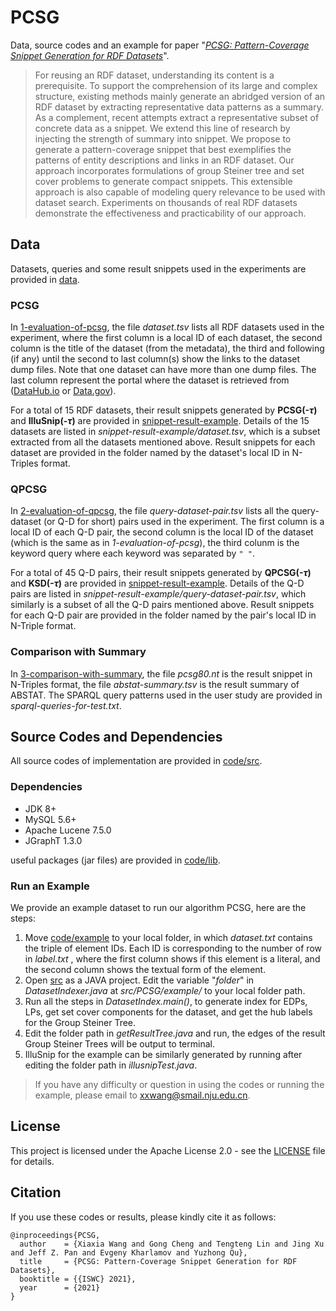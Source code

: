 # PCSG

Data, source codes and an example for paper "*[PCSG: Pattern-Coverage Snippet Generation for RDF Datasets]()*". 

> For reusing an RDF dataset, understanding its content is a prerequisite. To support the comprehension of its large and complex structure, existing methods mainly generate an abridged version of an RDF dataset by extracting representative data patterns as a summary. As a complement, recent attempts extract a representative subset of concrete data as a snippet. We extend this line of research by injecting the strength of summary into snippet. We propose to generate a pattern-coverage snippet that best exemplifies the patterns of entity descriptions and links in an RDF dataset. Our approach incorporates formulations of group Steiner tree and set cover problems to generate compact snippets. This extensible approach is also capable of modeling query relevance to be used with dataset search. Experiments on thousands of real RDF datasets demonstrate the effectiveness and practicability of our approach. 

## Data

Datasets, queries and some result snippets used in the experiments are provided in [data](https://github.com/nju-websoft/PCSG/tree/main/data).

### PCSG

In [1-evaluation-of-pcsg](https://github.com/nju-websoft/PCSG/tree/main/data/1-evaluation-of-pcsg), the file *dataset.tsv* lists all RDF datasets used in the experiment, where the first column is a local ID of each dataset, the second column is the title of the dataset (from the metadata), the third and following (if any) until the second to last column(s) show the links to the dataset dump files. Note that one dataset can have more than one dump files. The last column represent the portal where the dataset is retrieved from ([DataHub.io](https://old.datahub.io/) or [Data.gov](https://www.data.gov/)). 

For a total of 15 RDF datasets, their result snippets generated by **PCSG(-$\tau$)** and **IlluSnip(-$\tau$)** are provided in [snippet-result-example](https://github.com/nju-websoft/PCSG/tree/main/data/1-evaluation-of-pcsg/snippet-result-example). Details of the 15 datasets are listed in *snippet-result-example/dataset.tsv*, which is a subset extracted from all the datasets mentioned above. Result snippets for each dataset are provided in the folder named by the dataset's local ID in N-Triples format. 

### QPCSG

In [2-evaluation-of-qpcsg](https://github.com/nju-websoft/PCSG/tree/main/data/2-evaluation-of-qpcsg), the file *query-dataset-pair.tsv* lists all the query-dataset (or Q-D for short) pairs used in the experiment. The first column is a local ID of each Q-D pair, the second column is the local ID of the dataset (which is the same as in *1-evaluation-of-pcsg*), the third colunm is the keyword query where each keyword was separated by ``" "``. 

For a total of 45 Q-D pairs, their result snippets generated by **QPCSG(-$\tau$)** and **KSD(-$\tau$)** are provided in [snippet-result-example](https://github.com/nju-websoft/PCSG/tree/main/data/2-evaluation-of-qpcsg/snippet-result-example). Details of the Q-D pairs are listed in *snippet-result-example/query-dataset-pair.tsv*, which similarly is a subset of all the Q-D pairs mentioned above. Result snippets for each Q-D pair are provided in the folder named by the pair's local ID in N-Triple format. 

### Comparison with Summary

In [3-comparison-with-summary](https://github.com/nju-websoft/PCSG/tree/main/data/3-comparison-with-summary), the file *pcsg80.nt* is the result snippet in N-Triples format, the file *abstat-summary.tsv* is the result summary of ABSTAT. The SPARQL query patterns used in the user study are provided in *sparql-queries-for-test.txt*. 

## Source Codes and Dependencies

All source codes of implementation are provided in [code/src](https://github.com/nju-websoft/PCSG/tree/main/code/src). 

### Dependencies

- JDK 8+
- MySQL 5.6+
- Apache Lucene 7.5.0
- JGraphT 1.3.0

useful packages (jar files) are provided in [code/lib](https://github.com/nju-websoft/PCSG/tree/main/code/lib). 

### Run an Example

We provide an example dataset to run our algorithm PCSG, here are the steps: 

1. Move [code/example](https://github.com/nju-websoft/PCSG/tree/main/code/example) to your local folder, in which *dataset.txt* contains the triple of element IDs. Each ID is corresponding to the number of row in *label.txt* , where the first column shows if this element is a literal, and the second column shows the textual form of the element. 
2. Open [src](https://github.com/nju-websoft/PCSG/tree/main/code/src) as a JAVA project. Edit the variable "*folder*" in *DatasetIndexer.java* at *src/PCSG/example/* to your local folder path. 
3. Run all the steps in *DatasetIndex.main()*, to generate index for EDPs, LPs, get set cover components for the dataset, and get the hub labels for the Group Steiner Tree. 
4. Edit the folder path in *getResultTree.java* and run, the edges of the result Group Steiner Trees will be output to terminal. 
5. IlluSnip for the example can be similarly generated by running after editing the folder path in *illusnipTest.java*.  

> If you have any difficulty or question in using the codes or running the example, please email to [xxwang@smail.nju.edu.cn](mailto:xxwang@smail.nju.edu.cn). 

## License

 This project is licensed under the Apache License 2.0 - see the [LICENSE](https://github.com/nju-websoft/PCSG/blob/main/LICENSE) file for details. 

## Citation

If you use these codes or results, please kindly cite it as follows:

```
@inproceedings{PCSG,
  author    = {Xiaxia Wang and Gong Cheng and Tengteng Lin and Jing Xu and Jeff Z. Pan and Evgeny Kharlamov and Yuzhong Qu},
  title     = {PCSG: Pattern-Coverage Snippet Generation for RDF Datasets},
  booktitle = {{ISWC} 2021},
  year      = {2021}
}
```